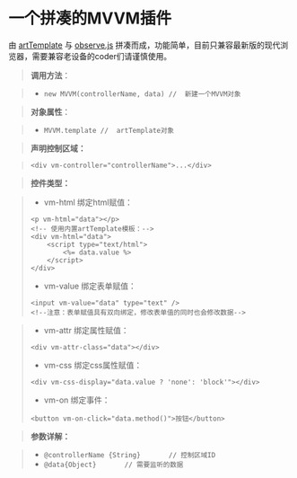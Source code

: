 一个拼凑的MVVM插件
===========
由 [artTemplate](https://github.com/aui/artTemplate) 与 [observe.js](https://github.com/kmdjs/observejs) 拼凑而成，功能简单，目前只兼容最新版的现代浏览器，需要兼容老设备的coder们请谨慎使用。

>**调用方法**：

> - ```new MVVM(controllerName, data) //  新建一个MVVM对象 ```      
       
>**对象属性**：

> - ```MVVM.template //  artTemplate对象 ```             

>**声明控制区域：**

> ```
> <div vm-controller="controllerName">...</div>
> ```
  
>**控件类型：**

> - vm-html
> 绑定html赋值：
> ```
> <p vm-html="data"></p>
> <!-- 使用内置artTemplate模板：-->
> <div vm-html="data">
>     <script type="text/html">
>         <%= data.value %>
>     </script>
> </div>
> ```
> - vm-value
> 绑定表单赋值：
> ```
> <input vm-value="data" type="text" />
> <!--注意：表单赋值具有双向绑定，修改表单值的同时也会修改数据-->
> ```

> - vm-attr
> 绑定属性赋值：
> ```
> <div vm-attr-class="data"></div>
> ```
> - vm-css
> 绑定css属性赋值：
> ```
> <div vm-css-display="data.value ? 'none': 'block'"></div>
> ```
> - vm-on
> 绑定事件：
> ```
> <button vm-on-click="data.method()">按钮</button>
> ```

            
>**参数详解：**

> - ```@controllerName {String}       // 控制区域ID    ```
> - ```@data{Object}       // 需要监听的数据          ```
                                                     